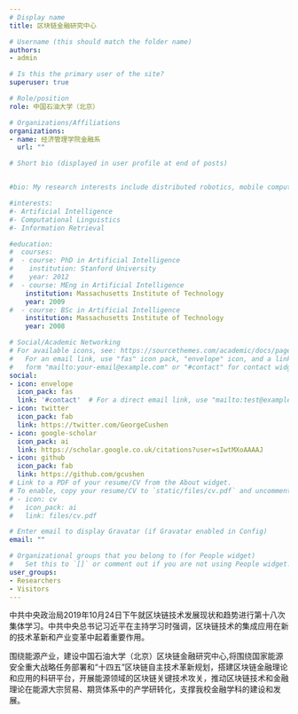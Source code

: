 ```yaml
---
# Display name
title: 区块链金融研究中心

# Username (this should match the folder name)
authors:
- admin

# Is this the primary user of the site?
superuser: true

# Role/position
role: 中国石油大学（北京）

# Organizations/Affiliations
organizations:
- name: 经济管理学院金融系
  url: ""

# Short bio (displayed in user profile at end of posts)


#bio: My research interests include distributed robotics, mobile computing and programmable matter.

#interests:
#- Artificial Intelligence
#- Computational Linguistics
#- Information Retrieval

#education:
#  courses:
#  - course: PhD in Artificial Intelligence
#    institution: Stanford University
#    year: 2012
#  - course: MEng in Artificial Intelligence
    institution: Massachusetts Institute of Technology
    year: 2009
#  - course: BSc in Artificial Intelligence
    institution: Massachusetts Institute of Technology
    year: 2008

# Social/Academic Networking
# For available icons, see: https://sourcethemes.com/academic/docs/page-builder/#icons
#   For an email link, use "fas" icon pack, "envelope" icon, and a link in the
#   form "mailto:your-email@example.com" or "#contact" for contact widget.
social:
- icon: envelope
  icon_pack: fas
  link: '#contact'  # For a direct email link, use "mailto:test@example.org".
- icon: twitter
  icon_pack: fab
  link: https://twitter.com/GeorgeCushen
- icon: google-scholar
  icon_pack: ai
  link: https://scholar.google.co.uk/citations?user=sIwtMXoAAAAJ
- icon: github
  icon_pack: fab
  link: https://github.com/gcushen
# Link to a PDF of your resume/CV from the About widget.
# To enable, copy your resume/CV to `static/files/cv.pdf` and uncomment the lines below.
# - icon: cv
#   icon_pack: ai
#   link: files/cv.pdf

# Enter email to display Gravatar (if Gravatar enabled in Config)
email: ""

# Organizational groups that you belong to (for People widget)
#   Set this to `[]` or comment out if you are not using People widget.
user_groups:
- Researchers
- Visitors
---
```


中共中央政治局2019年10月24日下午就区块链技术发展现状和趋势进行第十八次集体学习。中共中央总书记习近平在主持学习时强调，区块链技术的集成应用在新的技术革新和产业变革中起着重要作用。

围绕能源产业，建设中国石油大学（北京）区块链金融研究中心,将围绕国家能源安全重大战略任务部署和“十四五”区块链自主技术革新规划，搭建区块链金融理论和应用的科研平台，开展能源领域的区块链关键技术攻关，推动区块链技术和金融理论在能源大宗贸易、期货体系中的产学研转化，支撑我校金融学科的建设和发展。

